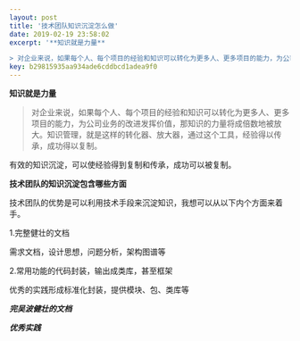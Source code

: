 ```yaml
---  
layout: post  
title: '技术团队知识沉淀怎么做'  
date: 2019-02-19 23:58:02  
excerpt: '**知识就是力量**

> 对企业来说，如果每个人、每个项目的经验和知识可以转化为更多人、更多项目的能力，为公司业务的改进发挥价值，那知识的力量将成倍数地被放大。知识管理，就是这样的转化器、放大器，通'  
key: b29815935aa934ade6cddbcd1adea9f0  
---  
```


**知识就是力量**

> 对企业来说，如果每个人、每个项目的经验和知识可以转化为更多人、更多项目的能力，为公司业务的改进发挥价值，那知识的力量将成倍数地被放大。知识管理，就是这样的转化器、放大器，通过这个工具，经验得以传承，成功得以复制。

有效的知识沉淀，可以使经验得到复制和传承，成功可以被复制。

**技术团队的知识沉淀包含哪些方面**

技术团队的优势是可以利用技术手段来沉淀知识，我想可以从以下内个方面来着手。

1.完整健壮的文档

需求文档，设计思想，问题分析，架构图谱等

2.常用功能的代码封装，输出成类库，甚至框架

优秀的实践形成标准化封装，提供模块、包、类库等

***完吴波健壮的文档***

***优秀实践***